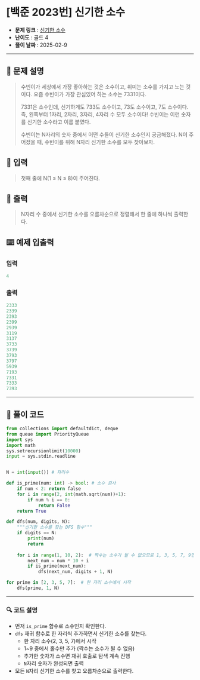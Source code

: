 # [백준 2023번] 신기한 소수

- **문제 링크** : [신기한 소수](https://boj.kr/2023)
- **난이도** : 골드 4
- **풀이 날짜** : 2025-02-9
---

## 📖 문제 설명

> 수빈이가 세상에서 가장 좋아하는 것은 소수이고, 취미는 소수를 가지고 노는 것이다. 요즘 수빈이가 가장 관심있어 하는 소수는 7331이다.
>
>7331은 소수인데, 신기하게도 733도 소수이고, 73도 소수이고, 7도 소수이다. 즉, 왼쪽부터 1자리, 2자리, 3자리, 4자리 수 모두 소수이다! 수빈이는 이런 숫자를 신기한 소수라고 이름 붙였다.
>
>수빈이는 N자리의 숫자 중에서 어떤 수들이 신기한 소수인지 궁금해졌다. N이 주어졌을 때, 수빈이를 위해 N자리 신기한 소수를 모두 찾아보자.

## 📌 입력

> 첫째 줄에 N(1 ≤ N ≤ 8)이 주어진다.

## 📌 출력

> N자리 수 중에서 신기한 소수를 오름차순으로 정렬해서 한 줄에 하나씩 출력한다.

## ⌨️ 예제 입출력
### 입력

```python
4
```
### 출력

```python
2333
2339
2393
2399
2939
3119
3137
3733
3739
3793
3797
5939
7193
7331
7333
7393
```

---

## 📝 풀이 코드

```python
from collections import defaultdict, deque
from queue import PriorityQueue
import sys
import math
sys.setrecursionlimit(10000)
input = sys.stdin.readline


N = int(input()) # 자리수

def is_prime(num: int) -> bool: # 소수 검사
    if num < 2: return false
    for i in range(2, int(math.sqrt(num))+1):
        if num % i == 0:
            return False
    return True

def dfs(num, digits, N):
    """신기한 소수를 찾는 DFS 함수"""
    if digits == N:
        print(num)
        return
    
    for i in range(1, 10, 2):  # 짝수는 소수가 될 수 없으므로 1, 3, 5, 7, 9만 추가
        next_num = num * 10 + i
        if is_prime(next_num):
            dfs(next_num, digits + 1, N)

for prime in [2, 3, 5, 7]:  # 한 자리 소수에서 시작
    dfs(prime, 1, N)
```

---
 
### 🔍 코드 설명
- 먼저 `is_prime` 함수로 소수인지 확인한다.
- `dfs` 재귀 함수로 한 자리씩 추가하면서 신기한 소수를 찾는다.
   - 한 자리 소수(2, 3, 5, 7)에서 시작
   - 1~9 중에서 홀수만 추가 (짝수는 소수가 될 수 없음)
   - 추가한 숫자가 소수면 재귀 호출로 탐색 계속 진행
   - `N`자리 숫자가 완성되면 출력
- 모든 `N`자리 신기한 소수를 찾고 오름차순으로 출력한다.
